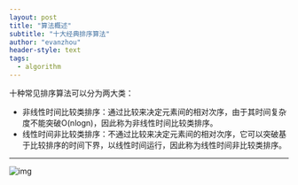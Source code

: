```yaml
---
layout: post
title: "算法概述"
subtitle: "十大经典排序算法"
author: "evanzhou"
header-style: text
tags:
  - algorithm
---
```


十种常见排序算法可以分为两大类：
* 非线性时间比较类排序：通过比较来决定元素间的相对次序，由于其时间复杂度不能突破O(nlogn)，因此称为非线性时间比较类排序。
* 线性时间非比较类排序：不通过比较来决定元素间的相对次序，它可以突破基于比较排序的时间下界，以线性时间运行，因此称为线性时间非比较类排序。

---

![img](/learn/img/in-post/algorithm.png)
